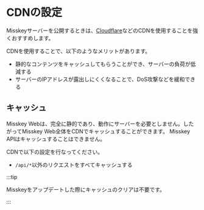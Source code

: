 # CDNの設定

Misskeyサーバーを公開するときは、[Cloudflare](https://www.cloudflare.com/)などのCDNを使用することを強くおすすめします。

CDNを使用することで、以下のようなメリットがあります。

- 静的なコンテンツをキャッシュしてもらうことができ、サーバーの負荷が低減する
- サーバーのIPアドレスが露出しにくくなることで、DoS攻撃などを緩和できる

## キャッシュ

Misskey Webは、完全に静的であり、動作にサーバーを必要としません。したがってMisskey Web全体をCDNでキャッシュすることができます。
Misskey APIはキャッシュすることはできません。

CDNで以下の設定を行なってください。

- `/api/*`以外のリクエストをすべてキャッシュする

:::tip

Misskeyをアップデートした際にキャッシュのクリアは不要です。

:::
